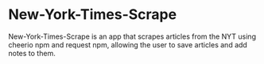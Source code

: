 # New-York-Times-Scrape
 New-York-Times-Scrape is an app that scrapes articles from the NYT using cheerio npm and request npm, allowing the user to save articles and add notes to them.
